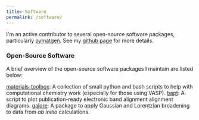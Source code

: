 ```yaml
---
title: Software
permalink: /software/
---
```


I'm an active contributor to several open-source software packages, particularly [pymatgen](https://github.com/materialsproject/pymatgen). See my [github page](https://github.com/utf) for more details.

### Open-Source Software

A brief overview of the open-source software packages I maintain are listed below:

[materials-toolbox](https://github.com/utf/materials-toolbox): A collection of small python and bash scripts to help with computational chemistry work (especially for those using VASP).
[bapt](https://github.com/utf/bapt): A script to plot publication-ready electronic band alignment alignment diagrams.
[galore](https://github.com/SMTG-UCL/galore): A package to apply Gaussian and Lorentzian broadening to data from *ab initio* calculations.
